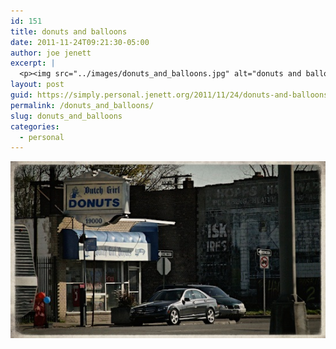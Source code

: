 ```yaml
---
id: 151
title: donuts and balloons
date: 2011-11-24T09:21:30-05:00
author: joe jenett
excerpt: |
  <p><img src="../images/donuts_and_balloons.jpg" alt="donuts and balloons" style="border:none;" /></p>
layout: post
guid: https://simply.personal.jenett.org/2011/11/24/donuts-and-balloons/
permalink: /donuts_and_balloons/
slug: donuts_and_balloons
categories:
  - personal
---
```

<img src="../images/donuts_and_balloons.jpg" alt="donuts and balloons" style="border:none;" />